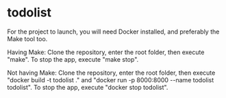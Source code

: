 # todolist

For the project to launch, you will need Docker installed, and preferably the Make tool too.

Having Make:
 Clone the repository, enter the root folder, then execute "make". To stop the app, execute "make stop".

Not having Make:
 Clone the repository, enter the root folder, then execute "docker build -t todolist ." and "docker run -p 8000:8000 --name todolist todolist". To stop the app, execute "docker stop todolist".
